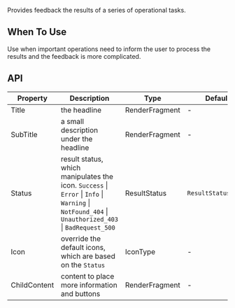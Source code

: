 ﻿Provides feedback the results of a series of operational tasks.

## When To Use

Use when important operations need to inform the user to process the results and the feedback is more complicated.

## API

| Property | Description | Type | Default |
| --- | --- | --- | --- |
| Title | the headline | RenderFragment | - |
| SubTitle | a small description under the headline | RenderFragment | - |
| Status | result status, which manipulates the icon. `Success` \| `Error` \| `Info` \| `Warning` \| `NotFound_404` \| `Unauthorized_403` \| `BadRequest_500` | ResultStatus | `ResultStatus.Info` |
| Icon | override the default icons, which are based on the `Status` | IconType | - |
| ChildContent | content to place more information and buttons | RenderFragment | - |
